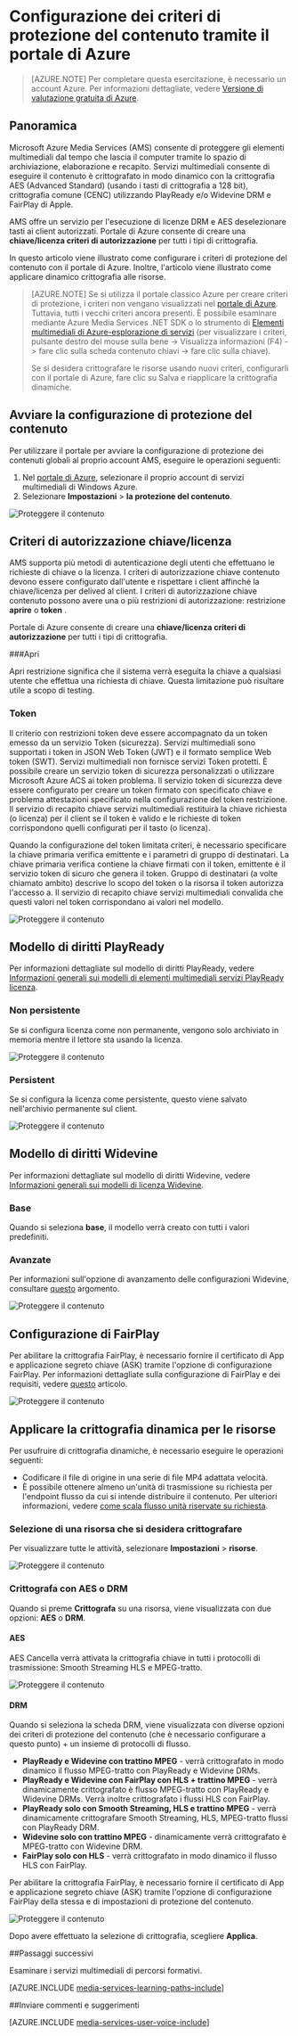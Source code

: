<properties 
    pageTitle="Configurazione dei criteri di protezione del contenuto tramite il portale di Azure | Microsoft Azure" 
    description="In questo articolo viene illustrato come utilizzare il portale Azure per configurare i criteri di protezione del contenuto. Inoltre, l'articolo viene illustrato come abilitare la crittografia dinamica per le risorse." 
    services="media-services" 
    documentationCenter="" 
    authors="Juliako" 
    manager="erikre" 
    editor=""/>

<tags 
    ms.service="media-services" 
    ms.workload="media" 
    ms.tgt_pltfrm="na" 
    ms.devlang="na" 
    ms.topic="article" 
    ms.date="10/24/2016"    
    ms.author="juliako"/>

# <a name="configuring-content-protection-policies-using-the-azure-portal"></a>Configurazione dei criteri di protezione del contenuto tramite il portale di Azure

> [AZURE.NOTE] Per completare questa esercitazione, è necessario un account Azure. Per informazioni dettagliate, vedere [Versione di valutazione gratuita di Azure](https://azure.microsoft.com/pricing/free-trial/).

## <a name="overview"></a>Panoramica

Microsoft Azure Media Services (AMS) consente di proteggere gli elementi multimediali dal tempo che lascia il computer tramite lo spazio di archiviazione, elaborazione e recapito. Servizi multimediali consente di eseguire il contenuto è crittografato in modo dinamico con la crittografia AES (Advanced Standard) (usando i tasti di crittografia a 128 bit), crittografia comune (CENC) utilizzando PlayReady e/o Widevine DRM e FairPlay di Apple. 

AMS offre un servizio per l'esecuzione di licenze DRM e AES deselezionare tasti ai client autorizzati. Portale di Azure consente di creare una **chiave/licenza criteri di autorizzazione** per tutti i tipi di crittografia.

In questo articolo viene illustrato come configurare i criteri di protezione del contenuto con il portale di Azure. Inoltre, l'articolo viene illustrato come applicare dinamico crittografia alle risorse.

> [AZURE.NOTE]  Se si utilizza il portale classico Azure per creare criteri di protezione, i criteri non vengano visualizzati nel [portale di Azure](https://portal.azure.com/). Tuttavia, tutti i vecchi criteri ancora presenti. È possibile esaminare mediante Azure Media Services .NET SDK o lo strumento di [Elementi multimediali di Azure-esplorazione di servizi](https://github.com/Azure/Azure-Media-Services-Explorer/releases) (per visualizzare i criteri, pulsante destro del mouse sulla bene -> Visualizza informazioni (F4) -> fare clic sulla scheda contenuto chiavi -> fare clic sulla chiave). 
> 
> Se si desidera crittografare le risorse usando nuovi criteri, configurarli con il portale di Azure, fare clic su Salva e riapplicare la crittografia dinamiche. 

## <a name="start-configuring-content-protection"></a>Avviare la configurazione di protezione del contenuto

Per utilizzare il portale per avviare la configurazione di protezione dei contenuti globali al proprio account AMS, eseguire le operazioni seguenti:

1. Nel [portale di Azure](https://portal.azure.com/), selezionare il proprio account di servizi multimediali di Windows Azure.
2. Selezionare **Impostazioni** > **la protezione del contenuto**.

![Proteggere il contenuto](./media/media-services-portal-content-protection/media-services-content-protection001.png)
 

## <a name="keylicense-authorization-policy"></a>Criteri di autorizzazione chiave/licenza

AMS supporta più metodi di autenticazione degli utenti che effettuano le richieste di chiave o la licenza. I criteri di autorizzazione chiave contenuto devono essere configurato dall'utente e rispettare i client affinché la chiave/licenza per delived al client. I criteri di autorizzazione chiave contenuto possono avere una o più restrizioni di autorizzazione: restrizione **aprire** o **token** .

Portale di Azure consente di creare una **chiave/licenza criteri di autorizzazione** per tutti i tipi di crittografia.

###<a name="open"></a>Apri 

Apri restrizione significa che il sistema verrà eseguita la chiave a qualsiasi utente che effettua una richiesta di chiave. Questa limitazione può risultare utile a scopo di testing. 

### <a name="token"></a>Token

Il criterio con restrizioni token deve essere accompagnato da un token emesso da un servizio Token (sicurezza). Servizi multimediali sono supportati i token in JSON Web Token (JWT) e il formato semplice Web token (SWT). Servizi multimediali non fornisce servizi Token protetti. È possibile creare un servizio token di sicurezza personalizzati o utilizzare Microsoft Azure ACS ai token problema. Il servizio token di sicurezza deve essere configurato per creare un token firmato con specificato chiave e problema attestazioni specificato nella configurazione del token restrizione. Il servizio di recapito chiave servizi multimediali restituirà la chiave richiesta (o licenza) per il client se il token è valido e le richieste di token corrispondono quelli configurati per il tasto (o licenza).

Quando la configurazione del token limitata criteri, è necessario specificare la chiave primaria verifica emittente e i parametri di gruppo di destinatari. La chiave primaria verifica contiene la chiave firmati con il token, emittente è il servizio token di sicuro che genera il token. Gruppo di destinatari (a volte chiamato ambito) descrive lo scopo del token o la risorsa il token autorizza l'accesso a. Il servizio di recapito chiave servizi multimediali convalida che questi valori nel token corrispondano ai valori nel modello.

![Proteggere il contenuto](./media/media-services-portal-content-protection/media-services-content-protection002.png)

## <a name="playready-rights-template"></a>Modello di diritti PlayReady

Per informazioni dettagliate sul modello di diritti PlayReady, vedere [Informazioni generali sui modelli di elementi multimediali servizi PlayReady licenza](media-services-playready-license-template-overview.md).

### <a name="non-persistent"></a>Non persistente

Se si configura licenza come non permanente, vengono solo archiviato in memoria mentre il lettore sta usando la licenza.  

![Proteggere il contenuto](./media/media-services-portal-content-protection/media-services-content-protection003.png)

### <a name="persistent"></a>Persistent

Se si configura la licenza come persistente, questo viene salvato nell'archivio permanente sul client.

![Proteggere il contenuto](./media/media-services-portal-content-protection/media-services-content-protection004.png)

## <a name="widevine-rights-template"></a>Modello di diritti Widevine

Per informazioni dettagliate sul modello di diritti Widevine, vedere [Informazioni generali sui modelli di licenza Widevine](media-services-widevine-license-template-overview.md).

### <a name="basic"></a>Base

Quando si seleziona **base**, il modello verrà creato con tutti i valori predefiniti.

### <a name="advanced"></a>Avanzate

Per informazioni sull'opzione di avanzamento delle configurazioni Widevine, consultare [questo](media-services-widevine-license-template-overview.md) argomento.

![Proteggere il contenuto](./media/media-services-portal-content-protection/media-services-content-protection005.png)

## <a name="fairplay-configuration"></a>Configurazione di FairPlay

Per abilitare la crittografia FairPlay, è necessario fornire il certificato di App e applicazione segreto chiave (ASK) tramite l'opzione di configurazione FairPlay. Per informazioni dettagliate sulla configurazione di FairPlay e dei requisiti, vedere [questo](media-services-protect-hls-with-fairplay.md) articolo.

![Proteggere il contenuto](./media/media-services-portal-content-protection/media-services-content-protection006.png)

## <a name="apply-dynamic-encryption-to-your-asset"></a>Applicare la crittografia dinamica per le risorse

Per usufruire di crittografia dinamiche, è necessario eseguire le operazioni seguenti:

- Codificare il file di origine in una serie di file MP4 adattata velocità.
- È possibile ottenere almeno un'unità di trasmissione su richiesta per l'endpoint flusso da cui si intende distribuire il contenuto. Per ulteriori informazioni, vedere [come scala flusso unità riservate su richiesta](media-services-portal-manage-streaming-endpoints.md).

### <a name="select-an-asset-that-you-want-to-encrypt"></a>Selezione di una risorsa che si desidera crittografare

Per visualizzare tutte le attività, selezionare **Impostazioni** > **risorse**.

![Proteggere il contenuto](./media/media-services-portal-content-protection/media-services-content-protection007.png)

### <a name="encrypt-with-aes-or-drm"></a>Crittografa con AES o DRM

Quando si preme **Crittografa** su una risorsa, viene visualizzata con due opzioni: **AES** o **DRM**. 

#### <a name="aes"></a>AES

AES Cancella verrà attivata la crittografia chiave in tutti i protocolli di trasmissione: Smooth Streaming HLS e MPEG-tratto.

![Proteggere il contenuto](./media/media-services-portal-content-protection/media-services-content-protection008.png)

#### <a name="drm"></a>DRM

Quando si seleziona la scheda DRM, viene visualizzata con diverse opzioni dei criteri di protezione del contenuto (che è necessario configurare a questo punto) + un insieme di protocolli di flusso.

- **PlayReady e Widevine con trattino MPEG** - verrà crittografato in modo dinamico il flusso MPEG-tratto con PlayReady e Widevine DRMs.
- **PlayReady e Widevine con FairPlay con HLS + trattino MPEG** - verrà dinamicamente crittografato è flusso MPEG-tratto con PlayReady e Widevine DRMs. Verrà inoltre crittografato i flussi HLS con FairPlay.
- **PlayReady solo con Smooth Streaming, HLS e trattino MPEG** - verrà dinamicamente crittografare Smooth Streaming, HLS, MPEG-tratto flussi con PlayReady DRM.
- **Widevine solo con trattino MPEG** - dinamicamente verrà crittografato è MPEG-tratto con Widevine DRM.
- **FairPlay solo con HLS** - verrà crittografato in modo dinamico il flusso HLS con FairPlay.

Per abilitare la crittografia FairPlay, è necessario fornire il certificato di App e applicazione segreto chiave (ASK) tramite l'opzione di configurazione FairPlay della stessa e di impostazioni di protezione del contenuto.

![Proteggere il contenuto](./media/media-services-portal-content-protection/media-services-content-protection009.png)

Dopo avere effettuato la selezione di crittografia, scegliere **Applica**.

##<a name="next-steps"></a>Passaggi successivi

Esaminare i servizi multimediali di percorsi formativi.

[AZURE.INCLUDE [media-services-learning-paths-include](../../includes/media-services-learning-paths-include.md)]

##<a name="provide-feedback"></a>Inviare commenti e suggerimenti

[AZURE.INCLUDE [media-services-user-voice-include](../../includes/media-services-user-voice-include.md)]





